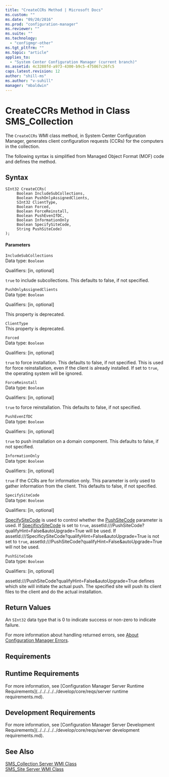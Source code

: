 ```yaml
---
title: "CreateCCRs Method | Microsoft Docs"
ms.custom: ""
ms.date: "09/20/2016"
ms.prod: "configuration-manager"
ms.reviewer: ""
ms.suite: ""
ms.technology:
  - "configmgr-other"
ms.tgt_pltfrm: ""
ms.topic: "article"
applies_to:
  - "System Center Configuration Manager (current branch)"
ms.assetid: 4c3288fd-a973-4300-b9c5-475867c26fc5
caps.latest.revision: 12
author: "shill-ms"
ms.author: "v-suhill"
manager: "mbaldwin"
---
```

# CreateCCRs Method in Class SMS_Collection
The `CreateCCRs` WMI class method, in System Center Configuration Manager, generates client configuration requests (CCRs) for the computers in the collection.  

 The following syntax is simplified from Managed Object Format (MOF) code and defines the method.  

## Syntax  

```  
SInt32 CreateCCRs(  
     Boolean IncludeSubCollections,  
     Boolean PushOnlyAssignedClients,  
     SInt32 ClientType,  
     Boolean Forced,  
     Boolean ForceReinstall,  
     Boolean PushEvenIfDC,  
     Boolean InformationOnly  
     Boolean SpecifySiteCode,   
     String PushSiteCode)   
);  
```  

#### Parameters  
 `IncludeSubCollections`  
 Data type: `Boolean`  

 Qualifiers: [in, optional]  

 `true` to include subcollections. This defaults to false, if not specified.  

 `PushOnlyAssignedClients`  
 Data type: `Boolean`  

 Qualifiers: [in, optional]  

 This property is deprecated.  

 `ClientType`  
 This property is deprecated.  

 `Forced`  
 Data type: `Boolean`  

 Qualifiers: [in, optional]  

 `true` to force installation. This defaults to false, if not specified. This is used for force reinstallation, even if the client is already installed. If set to `true`, the operating system will be ignored.  

 `ForceReinstall`  
 Data type: `Boolean`  

 Qualifiers: [in, optional]  

 `true` to force reinstallation. This defaults to false, if not specified.  

 `PushEvenIfDC`  
 Data type: `Boolean`  

 Qualifiers: [in, optional]  

 `true` to push installation on a domain component. This defaults to false, if not specified.  

 `InformationOnly`  
 Data type: `Boolean`  

 Qualifiers: [in, optional]  

 `true` if the CCRs are for information only. This parameter is only used to gather information from the client. This defaults to false, if not specified.  

 `SpecifySiteCode`  
 Data type: `Boolean`  

 Qualifiers: [in, optional]  

 [SpecifySiteCode](assetId:///SpecifySiteCode?qualifyHint=False&autoUpgrade=True) is used to control whether the [PushSiteCode](assetId:///PushSiteCode?qualifyHint=False&autoUpgrade=True) parameter is used. If [SpecificySiteCode](assetId:///SpecificySiteCode?qualifyHint=False&autoUpgrade=True) is set to `true`, assetId:///PushSiteCode?qualifyHint=False&autoUpgrade=True will be used. If assetId:///SpecificySiteCode?qualifyHint=False&autoUpgrade=True is not set to `true`, assetId:///PushSiteCode?qualifyHint=False&autoUpgrade=True will not be used.  

 `PushSiteCode`  
 Data type: `Boolean`  

 Qualifiers: [in, optional]  

 assetId:///PushSiteCode?qualifyHint=False&autoUpgrade=True defines which site will initiate the actual push. The specified site will push its client files to the client and do the actual installation.  

## Return Values  
 An  `SInt32` data type that is 0 to indicate success or non-zero to indicate failure.  

 For more information about handling returned errors, see [About Configuration Manager Errors](../../../../../develop/core/understand/about-configuration-manager-errors.md).  

## Requirements  

## Runtime Requirements  
 For more information, see [Configuration Manager Server Runtime Requirements](../../../../../develop/core/reqs/server runtime requirements.md).  

## Development Requirements  
 For more information, see [Configuration Manager Server Development Requirements](../../../../../develop/core/reqs/server development requirements.md).  

## See Also  
 [SMS_Collection Server WMI Class](../../../../../develop/reference/core/clients/collections/sms_collection-server-wmi-class.md)   
 [SMS_Site Server WMI Class](../../../../../develop/reference/core/servers/configure/sms_site-server-wmi-class.md)
